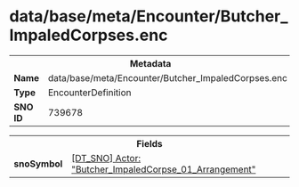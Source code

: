 <h1>data/base/meta/Encounter/Butcher_ImpaledCorpses.enc</h1><table><tr><th colspan="100%">Metadata</th></tr><tr><td><b>Name</b></td><td>data/base/meta/Encounter/Butcher_ImpaledCorpses.enc</td></tr><tr><td><b>Type</b></td><td>EncounterDefinition</td></tr><tr><td><b>SNO ID</b></td><td>739678</td></tr></table>

<table><tr><th colspan="100%">Fields</th></tr><tr><td><b>snoSymbol</b></td><td><a href="..\Actor\Butcher_ImpaledCorpse_01_Arrangement.acr.md">[DT_SNO] Actor: "Butcher_ImpaledCorpse_01_Arrangement"</a></td></tr></table>


